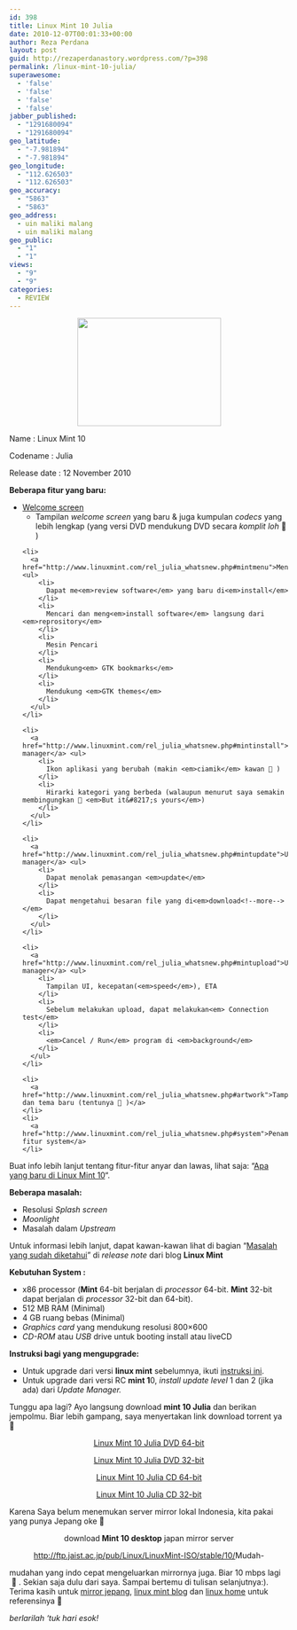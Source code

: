 ```yaml
---
id: 398
title: Linux Mint 10 Julia
date: 2010-12-07T00:01:33+00:00
author: Reza Perdana
layout: post
guid: http://rezaperdanastory.wordpress.com/?p=398
permalink: /linux-mint-10-julia/
superawesome:
  - 'false'
  - 'false'
  - 'false'
  - 'false'
jabber_published:
  - "1291680094"
  - "1291680094"
geo_latitude:
  - "-7.981894"
  - "-7.981894"
geo_longitude:
  - "112.626503"
  - "112.626503"
geo_accuracy:
  - "5863"
  - "5863"
geo_address:
  - uin maliki malang
  - uin maliki malang
geo_public:
  - "1"
  - "1"
views:
  - "9"
  - "9"
categories:
  - REVIEW
---
```

<p style="text-align: center;">
  <img class="aligncenter" src="http://t0.gstatic.com/images?q=tbn:ANd9GcQSPKwT7Bg2q87Nl622KYR8iFhYP0JJda6iw4O3V_sIcXBo8SiD" alt="" width="259" height="195" />
</p>

<p style="text-align: left;">
  Name : Linux Mint 10
</p>

<p style="text-align: left;">
  Codename : Julia
</p>

<p style="text-align: left;">
  Release date : 12 November 2010
</p>

**Beberapa fitur yang baru:**

<div>
  <ul>
    <li>
      <a href="http://www.linuxmint.com/rel_julia_whatsnew.php#mintwelcome">Welcome screen</a> <ul>
        <li>
          Tampilan <em>welcome screen</em> yang baru & juga kumpulan <em>codecs</em> yang lebih lengkap (yang versi DVD mendukung DVD secara <em>komplit loh </em>🙂 )
        </li>
      </ul>
    </li>
    
    <li>
      <a href="http://www.linuxmint.com/rel_julia_whatsnew.php#mintmenu">Menu</a> <ul>
        <li>
          Dapat me<em>review software</em> yang baru di<em>install</em>
        </li>
        <li>
          Mencari dan meng<em>install software</em> langsung dari <em>reprository</em>
        </li>
        <li>
          Mesin Pencari
        </li>
        <li>
          Mendukung<em> GTK bookmarks</em>
        </li>
        <li>
          Mendukung <em>GTK themes</em>
        </li>
      </ul>
    </li>
    
    <li>
      <a href="http://www.linuxmint.com/rel_julia_whatsnew.php#mintinstall">Software manager</a> <ul>
        <li>
          Ikon aplikasi yang berubah (makin <em>ciamik</em> kawan 🙂 )
        </li>
        <li>
          Hirarki kategori yang berbeda (walaupun menurut saya semakin membingungkan 🙁 <em>But it&#8217;s yours</em>)
        </li>
      </ul>
    </li>
    
    <li>
      <a href="http://www.linuxmint.com/rel_julia_whatsnew.php#mintupdate">Update manager</a> <ul>
        <li>
          Dapat menolak pemasangan <em>update</em>
        </li>
        <li>
          Dapat mengetahui besaran file yang di<em>download<!--more--></em>
        </li>
      </ul>
    </li>
    
    <li>
      <a href="http://www.linuxmint.com/rel_julia_whatsnew.php#mintupload">Upload manager</a> <ul>
        <li>
          Tampilan UI, kecepatan(<em>speed</em>), ETA
        </li>
        <li>
          Sebelum melakukan upload, dapat melakukan<em> Connection test</em>
        </li>
        <li>
          <em>Cancel / Run</em> program di <em>background</em>
        </li>
      </ul>
    </li>
    
    <li>
      <a href="http://www.linuxmint.com/rel_julia_whatsnew.php#artwork">Tampilan dan tema baru (tentunya 🙂 )</a>
    </li>
    <li>
      <a href="http://www.linuxmint.com/rel_julia_whatsnew.php#system">Penambahan fitur system</a>
    </li>
  </ul>
  
  <p>
    Buat info lebih lanjut tentang fitur-fitur anyar dan lawas, lihat saja: “<a href="http://www.linuxmint.com/rel_julia_whatsnew.php">Apa yang baru di Linux Mint 10</a>“.
  </p>
  
  <p>
    <strong>Beberapa masalah:</strong>
  </p>
  
  <ul>
    <li>
      Resolusi <em>Splash screen</em>
    </li>
    <li>
      <em>Moonlight</em>
    </li>
    <li>
      Masalah dalam <em>Upstream</em>
    </li>
  </ul>
</div>

Untuk informasi lebih lanjut, dapat kawan-kawan lihat di bagian “[Masalah yang sudah diketahui](http://www.linuxmint.com/rel_julia.php)” di _release note_ dari blog **Linux Mint**

**Kebutuhan System :**

  * x86 processor (**Mint** 64-bit berjalan di _processor_ 64-bit. **Mint** 32-bit dapat berjalan di _processor_ 32-bit dan 64-bit).
  * 512 MB RAM (Minimal)
  * 4 GB ruang bebas (Minimal)
  * _Graphics card_ yang mendukung resolusi 800&#215;600
  * _CD-ROM_ atau _USB_ drive untuk booting install atau liveCD

**Instruksi bagi yang mengupgrade:**

  * Untuk upgrade dari versi **linux mint** sebelumnya, ikuti [instruksi ini](http://community.linuxmint.com/tutorial/view/2).
  * Untuk upgrade dari versi RC **mint 1**0, _install update level_ 1 dan 2 (jika ada) dari _Update Manager._

Tunggu apa lagi? Ayo langsung download **mint 10 Julia** dan berikan jempolmu. Biar lebih gampang, saya menyertakan link download torrent ya 🙂

<p style="text-align: center;">
  <a href="http://www.linuxmint.com/torrent/linuxmint-10-gnome-dvd-amd64.iso.torrent">Linux Mint 10 Julia DVD 64-bit</a>
</p>

<p style="text-align: center;">
  <a href="http://www.linuxmint.com/torrent/linuxmint-10-gnome-dvd-i386.iso.torrent">Linux Mint 10 Julia DVD 32-bit</a>
</p>

<p style="text-align: center;">
  <a href="http://www.linuxmint.com/torrent/linuxmint-10-gnome-cd-amd64.iso.torrent">Linux Mint 10 Julia CD 64-bit</a>
</p>

<p style="text-align: center;">
  <a href="http://www.linuxmint.com/torrent/linuxmint-10-gnome-cd-i386.iso.torrent">Linux Mint 10 Julia CD 32-bit</a>
</p>

<p style="text-align: left;">
  Karena Saya belum menemukan server mirror lokal Indonesia, kita pakai yang punya Jepang oke 🙂
</p>

<p style="text-align: center;">
  download<strong> Mint 10 desktop</strong> japan mirror server
</p>

<p style="text-align: center;">
  <a href="http://ftp.jaist.ac.jp/pub/Linux/LinuxMint-ISO/stable/10/">http://ftp.jaist.ac.jp/pub/Linux/LinuxMint-ISO/stable/10/</a>Mudah-
</p>

<p style="text-align: left;">
  mudahan yang indo cepat mengeluarkan mirrornya juga. Biar 10 mbps lagi  🙂 . Sekian saja dulu dari saya. Sampai bertemu di tulisan selanjutnya:). Terima kasih untuk <a href="http://ftp.jaist.ac.jp">mirror jepang</a>, <a href="http://blog.linuxmint.com/">linux mint blog</a> dan <a href="http://www.linuxmint.com/">linux home</a> untuk referensinya 🙂
</p>

<p style="text-align: left;">
  <em>berlarilah &#8216;tuk hari esok!</em>
</p>

<p style="text-align: center;">
  <div id="geo-post-398" class="geo geo-post" style="display: none">
    <span class="latitude">-7.981894</span><span class="longitude">112.626503</span>
  </div>